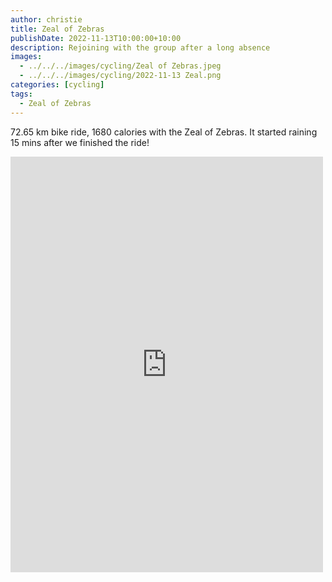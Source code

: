```yaml
---
author: christie
title: Zeal of Zebras
publishDate: 2022-11-13T10:00:00+10:00
description: Rejoining with the group after a long absence
images:
  - ../../../images/cycling/Zeal of Zebras.jpeg
  - ../../../images/cycling/2022-11-13 Zeal.png
categories: [cycling]
tags:
  - Zeal of Zebras
---
```


72.65 km bike ride, 1680 calories with the Zeal of Zebras. It started raining 15 mins after we finished the ride!

<iframe src="https://www.facebook.com/plugins/post.php?href=https%3A%2F%2Fwww.facebook.com%2Fchris1.tham%2Fposts%2Fpfbid0QUdv9xwfMqyBrMY7socEgdZaR5gRdc2vA4nRnemPcUzSdKQ4uPSLAoxvinW1HeJTl&show_text=true&width=500" width="500" height="665" style="border:none;overflow:hidden" scrolling="no" frameborder="0" allowfullscreen="true" allow="autoplay; clipboard-write; encrypted-media; picture-in-picture; web-share"></iframe>
